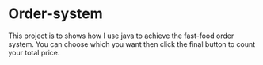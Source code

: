 # Order-system
This project is to shows how I use java to achieve the fast-food order system.
You can choose which you want then click the final button to count your total price.
